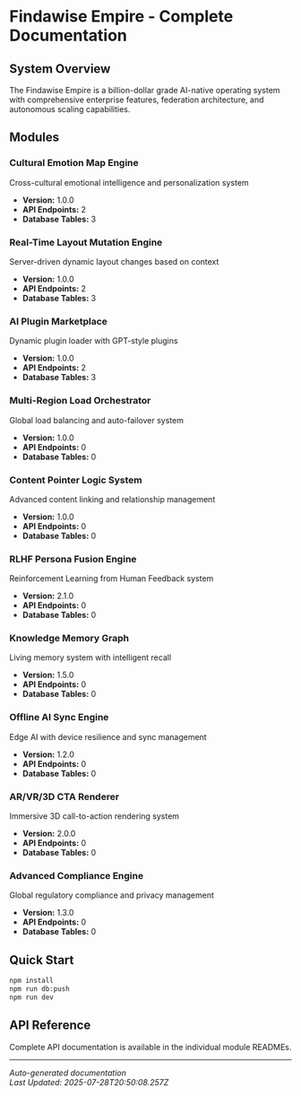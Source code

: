 # Findawise Empire - Complete Documentation

## System Overview

The Findawise Empire is a billion-dollar grade AI-native operating system with comprehensive enterprise features, federation architecture, and autonomous scaling capabilities.

## Modules


### Cultural Emotion Map Engine
Cross-cultural emotional intelligence and personalization system
- **Version:** 1.0.0
- **API Endpoints:** 2
- **Database Tables:** 3


### Real-Time Layout Mutation Engine
Server-driven dynamic layout changes based on context
- **Version:** 1.0.0
- **API Endpoints:** 2
- **Database Tables:** 3


### AI Plugin Marketplace
Dynamic plugin loader with GPT-style plugins
- **Version:** 1.0.0
- **API Endpoints:** 2
- **Database Tables:** 3


### Multi-Region Load Orchestrator
Global load balancing and auto-failover system
- **Version:** 1.0.0
- **API Endpoints:** 0
- **Database Tables:** 0


### Content Pointer Logic System
Advanced content linking and relationship management
- **Version:** 1.0.0
- **API Endpoints:** 0
- **Database Tables:** 0


### RLHF Persona Fusion Engine
Reinforcement Learning from Human Feedback system
- **Version:** 2.1.0
- **API Endpoints:** 0
- **Database Tables:** 0


### Knowledge Memory Graph
Living memory system with intelligent recall
- **Version:** 1.5.0
- **API Endpoints:** 0
- **Database Tables:** 0


### Offline AI Sync Engine
Edge AI with device resilience and sync management
- **Version:** 1.2.0
- **API Endpoints:** 0
- **Database Tables:** 0


### AR/VR/3D CTA Renderer
Immersive 3D call-to-action rendering system
- **Version:** 2.0.0
- **API Endpoints:** 0
- **Database Tables:** 0


### Advanced Compliance Engine
Global regulatory compliance and privacy management
- **Version:** 1.3.0
- **API Endpoints:** 0
- **Database Tables:** 0


## Quick Start

```bash
npm install
npm run db:push
npm run dev
```

## API Reference

Complete API documentation is available in the individual module READMEs.

---

*Auto-generated documentation*  
*Last Updated: 2025-07-28T20:50:08.257Z*
